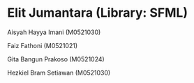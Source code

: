 # Elit Jumantara (Library: SFML)

Aisyah Hayya Imani (M0521030)

Faiz Fathoni (M0521021)

Gita Bangun Prakoso (M0521024)

Hezkiel Bram Setiawan (M0521030)
